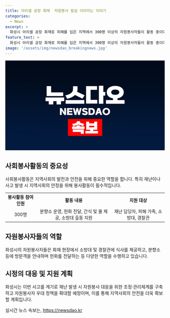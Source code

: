 ```yaml
---
title: 아리셀 공장 화재  자원봉사 발길 이어지는 이야기
categories:
  - News
excerpt: >
  화성시 아리셀 공장 화재로 피해를 입은 지역에서 300명 이상의 자원봉사자들이 활동 중이다. 화성시의용소방대, 대한적십자사봉사회 등이 현장에서 봉사를 이어가고 있으며, 자원봉사자들은 사고 수습을 위해 힘썼던 인원들에게 지원물품을 제공하고 방문객 안내 등의 활동을 전개하고 있다. 또한 화성시는 자원봉사 대응을 강화하고 지원을 확대하는 계획이며, 시장은 시민들을 진정한 영웅으로 극찬하며 감사의 말을 전하고 있다.
feature_text: >
  화성시 아리셀 공장 화재로 피해를 입은 지역에서 300명 이상의 자원봉사자들이 활동 중이다. 화성시의용소방대, 대한적십자사봉사회 등이 현장에서 봉사를 이어가고 있으며, 자원봉사자들은 사고 수습을 위해 힘썼던 인원들에게 지원물품을 제공하고 방문객 안내 등의 활동을 전개하고 있다. 또한 화성시는 자원봉사 대응을 강화하고 지원을 확대하는 계획이며, 시장은 시민들을 진정한 영웅으로 극찬하며 감사의 말을 전하고 있다.
image: '/assets/img/newsdao_breakingnews.jpg'
---
```


<p><img src="/assets/img/newsdao_breakingnews.jpg" alt="pcversion 속보" /></p>

<h2 data-ke-size="size26">사회봉사활동의 중요성</h2>

<p data-ke-size="size16">사회봉사활동은 지역사회의 발전과 안전을 위해 중요한 역할을 합니다. 특히 재난이나 사고 발생 시 지역사회의 안정을 위해 봉사활동이 필수적입니다.</p>

<table>
  <tr>
    <td style="text-align: center; height: 17px;"><b>봉사활동 참여 인원</b></td>
    <td style="text-align: center; height: 17px;"><b>활동 내용</b></td>
    <td style="text-align: center; height: 17px;"><b>지원 대상</b></td>
  </tr>
  <tr>
    <td style="text-align: center; height: 20px;">300명</td>
    <td style="text-align: center; height: 20px;">분향소 운영, 헌화 전달, 간식 및 물 제공, 소방대 출동 지원</td>
    <td style="text-align: center; height: 20px;">재난 담당자, 피해 가족, 소방대, 경찰관</td>
  </tr>
</table>

<h2 data-ke-size="size26">자원봉사자들의 역할</h2>

<p data-ke-size="size16">화성시의 자원봉사자들은 화재 현장에서 소방대 및 경찰관에 식사를 제공하고, 분향소 등에 방문객을 안내하며 헌화를 전달하는 등 다양한 역할을 수행하고 있습니다.</p>

<h2 data-ke-size="size26">시정의 대응 및 지원 계획</h2>

<p data-ke-size="size16">화성시는 이번 사고를 계기로 재난 발생 시 자원봉사 대응을 위한 조정·관리체계를 구축하고 자원봉사자 우대 정책을 확대할 예정이며, 이를 통해 지역사회의 안전을 더욱 확보할 계획입니다.</p>
실시간 뉴스 속보는, <a href="https://newsdao.kr" rel="dofollow">https://newsdao.kr</a>


